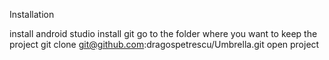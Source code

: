 Installation

install android studio
install git
go to the folder where you want to keep the project
git clone git@github.com:dragospetrescu/Umbrella.git
open project
